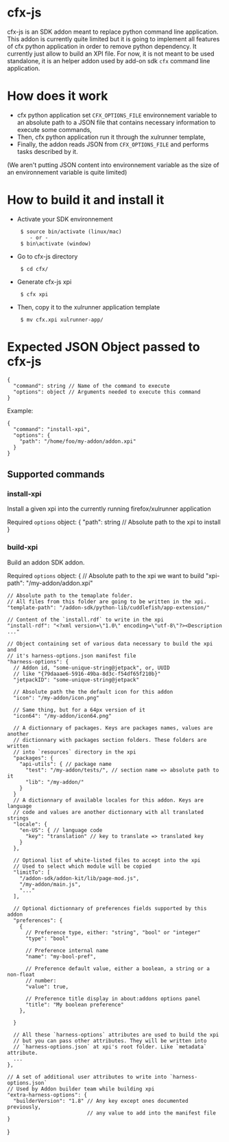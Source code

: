 # cfx-js

cfx-js is an SDK addon meant to replace python command line application.
This addon is currently quite limited but it is going to implement all features
of cfx python application in order to remove python dependency.
It currently just allow to build an XPI file.
For now, it is not meant to be used standalone, it is an helper addon used by
add-on sdk `cfx` command line application.


# How does it work

 * cfx python application set `CFX_OPTIONS_FILE` environnement variable to an
   absolute path to a JSON file that contains necessary information to execute
   some commands,
 * Then, cfx python application run it through the xulrunner template,
 * Finally, the addon reads JSON from `CFX_OPTIONS_FILE` and performs tasks
   described by it.

(We aren't putting JSON content into environnement variable as the size of an
 environnement variable is quite limited)


# How to build it and install it

 * Activate your SDK environnement

        $ source bin/activate (linux/mac)
           - or -
        $ bin\activate (window)

 * Go to cfx-js directory

        $ cd cfx/

 * Generate cfx-js xpi

        $ cfx xpi

 * Then, copy it to the xulrunner application template

        $ mv cfx.xpi xulrunner-app/


# Expected JSON Object passed to cfx-js

    {
      "command": string // Name of the command to execute
      "options": object // Arguments needed to execute this command
    }

  Example:

    {
      "command": "install-xpi",
      "options": {
        "path": "/home/foo/my-addon/addon.xpi"
      }
    }

## Supported commands

### install-xpi

   Install a given xpi into the currently running firefox/xulrunner application

   Required `options` object:
   {
     "path": string // Absolute path to the xpi to install
   }

### build-xpi

  Build an addon SDK addon.

  Required `options` object:
  {
    // Absolute path to the xpi we want to build
    "xpi-path": "/my-addon/addon.xpi"

    // Absolute path to the temaplate folder.
    // All files from this folder are going to be written in the xpi.
    "template-path": "/addon-sdk/python-lib/cuddlefish/app-extension/"

    // Content of the `install.rdf` to write in the xpi
    "install-rdf": "<?xml version=\"1.0\" encoding=\"utf-8\"?><Description ..."

    // Object containing set of various data necessary to build the xpi and
    // it's harness-options.json manifest file
    "harness-options": {
      // Addon id, "some-unique-string@jetpack", or, UUID
      // like "{79daaae6-5916-49ba-8d3c-f54df65f210b}"
      "jetpackID": "some-unique-string@jetpack"

      // Absolute path the the default icon for this addon
      "icon": "/my-addon/icon.png"

      // Same thing, but for a 64px version of it
      "icon64": "/my-addon/icon64.png"

      // A dictionnary of packages. Keys are packages names, values are another
      // dictionnary with packages section folders. These folders are written
      // into `resources` directory in the xpi
      "packages": {
        "api-utils": { // package name
          "test": "/my-addon/tests/", // section name => absolute path to it
          "lib": "/my-addon/"
        }
      }
      // A dictionnary of available locales for this addon. Keys are language
      // code and values are another dictionnary with all translated strings
      "locale": {
        "en-US": { // language code
          "key": "translation" // key to translate => translated key
        }
      },

      // Optional list of white-listed files to accept into the xpi
      // Used to select which module will be copied
      "limitTo": [
        "/addon-sdk/addon-kit/lib/page-mod.js",
        "/my-addon/main.js",
        "..."
      ],

      // Optional dictionnary of preferences fields supported by this addon
      "preferences": {
        {
          // Preference type, either: "string", "bool" or "integer"
          "type": "bool"

          // Preference internal name
          "name": "my-bool-pref",

          // Preference default value, either a boolean, a string or a non-float
          // number:
          "value": true,

          // Preference title display in about:addons options panel
          "title": "My boolean preference"
        },

      }

      // All these `harness-options` attributes are used to build the xpi
      // but you can pass other attributes. They will be written into
      // `harness-options.json` at xpi's root folder. Like `metadata` attribute.
      ...
    },

    // A set of additional user attributes to write into `harness-options.json`
    // Used by Addon builder team while building xpi
    "extra-harness-options": {
      "builderVersion": "1.8" // Any key except ones documented previously,
                              // any value to add into the manifest file
    }
  }
